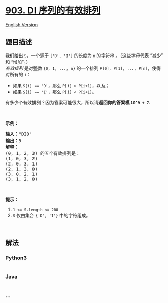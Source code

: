 # [903. DI 序列的有效排列](https://leetcode-cn.com/problems/valid-permutations-for-di-sequence)

[English Version](/solution/0900-0999/0903.Valid%20Permutations%20for%20DI%20Sequence/README_EN.md)

## 题目描述

<!-- 这里写题目描述 -->

<p>我们给出 <code>S</code>，一个源于&nbsp;<code>{&#39;D&#39;, &#39;I&#39;}</code>&nbsp;的长度为 <code>n</code>&nbsp;的字符串 。（这些字母代表 &ldquo;减少&rdquo; 和 &ldquo;增加&rdquo;。）<br>
<em>有效排列</em>&nbsp;是对整数 <code>{0, 1, ..., n}</code>&nbsp;的一个排列&nbsp;<code>P[0], P[1], ..., P[n]</code>，使得对所有的&nbsp;<code>i</code>：</p>

<ul>
	<li>如果 <code>S[i] == &#39;D&#39;</code>，那么&nbsp;<code>P[i] &gt; P[i+1]</code>，以及；</li>
	<li>如果 <code>S[i] == &#39;I&#39;</code>，那么 <code>P[i] &lt; P[i+1]</code>。</li>
</ul>

<p>有多少个有效排列？因为答案可能很大，所以请<strong>返回你的答案模</strong><strong> <code>10^9 + 7</code></strong>.</p>

<p>&nbsp;</p>

<p><strong>示例：</strong></p>

<pre><strong>输入：</strong>&quot;DID&quot;
<strong>输出：</strong>5
<strong>解释：</strong>
(0, 1, 2, 3) 的五个有效排列是：
(1, 0, 3, 2)
(2, 0, 3, 1)
(2, 1, 3, 0)
(3, 0, 2, 1)
(3, 1, 2, 0)
</pre>

<p>&nbsp;</p>

<p><strong>提示：</strong></p>

<ol>
	<li><code>1 &lt;= S.length &lt;= 200</code></li>
	<li><code>S</code> 仅由集合 <code>{&#39;D&#39;, &#39;I&#39;}</code>&nbsp;中的字符组成。</li>
</ol>

<p>&nbsp;</p>

## 解法

<!-- 这里可写通用的实现逻辑 -->

<!-- tabs:start -->

### **Python3**

<!-- 这里可写当前语言的特殊实现逻辑 -->

```python

```

### **Java**

<!-- 这里可写当前语言的特殊实现逻辑 -->

```java

```

### **...**

```

```

<!-- tabs:end -->
